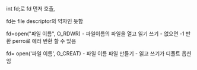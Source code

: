 

int fd;로 fd 먼저 호출,

fd는 file descriptor의 약자인 듯함

fd=open("파일 이름", O_RDWR)
	- 파일이름의 파일을 열고 읽기 쓰기 
	- 없으면 -1 반환  perro로 에러 반환 할 수 있음

fd= open('파일 이름', O_CREAT)
	- 파일 이름 파일 만들기
	- 읽고 쓰기가 디폴트 옵션임 
